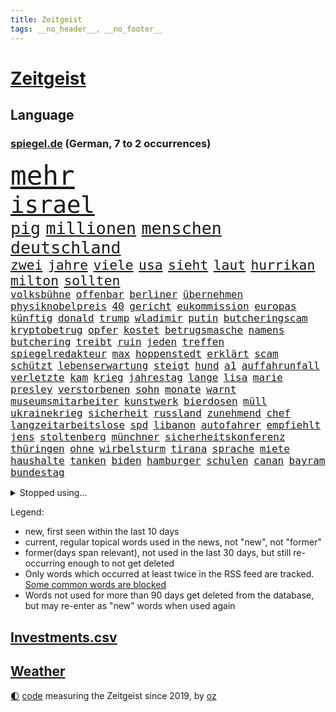 ```yaml
---
title: Zeitgeist
tags: __no_header__, __no_footer__
---
```


# [Zeitgeist](https://oliz.io/zeitgeist/)

## Language

<h3><a href="https://www.spiegel.de" target="_blank">spiegel.de</a> (German, 7 to 2 occurrences)</h3>
<p style="font-family:monospace">
<span style="font-size:32pt"><a href="news_links.html#mehr" class="current">mehr</a></span>
<br>
<span style="font-size:28pt"><a href="news_links.html#israel" class="current">israel</a></span>
<br>
<span style="font-size:20pt"><a href="news_links.html#pig" class="new">pig</a></span>
<span style="font-size:20pt"><a href="news_links.html#millionen" class="current">millionen</a></span>
<span style="font-size:20pt"><a href="news_links.html#menschen" class="current">menschen</a></span>
<span style="font-size:20pt"><a href="news_links.html#deutschland" class="current">deutschland</a></span>
<br>
<span style="font-size:16pt"><a href="news_links.html#zwei" class="current">zwei</a></span>
<span style="font-size:16pt"><a href="news_links.html#jahre" class="current">jahre</a></span>
<span style="font-size:16pt"><a href="news_links.html#viele" class="current">viele</a></span>
<span style="font-size:16pt"><a href="news_links.html#usa" class="current">usa</a></span>
<span style="font-size:16pt"><a href="news_links.html#sieht" class="current">sieht</a></span>
<span style="font-size:16pt"><a href="news_links.html#laut" class="current">laut</a></span>
<span style="font-size:16pt"><a href="news_links.html#hurrikan" class="current">hurrikan</a></span>
<span style="font-size:16pt"><a href="news_links.html#milton" class="new">milton</a></span>
<span style="font-size:16pt"><a href="news_links.html#sollten" class="current">sollten</a></span>
<br>
<span style="font-size:12pt"><a href="news_links.html#volksbühne" class="new">volksbühne</a></span>
<span style="font-size:12pt"><a href="news_links.html#offenbar" class="current">offenbar</a></span>
<span style="font-size:12pt"><a href="news_links.html#berliner" class="current">berliner</a></span>
<span style="font-size:12pt"><a href="news_links.html#übernehmen" class="current">übernehmen</a></span>
<span style="font-size:12pt"><a href="news_links.html#physiknobelpreis" class="new">physiknobelpreis</a></span>
<span style="font-size:12pt"><a href="news_links.html#40" class="current">40</a></span>
<span style="font-size:12pt"><a href="news_links.html#gericht" class="current">gericht</a></span>
<span style="font-size:12pt"><a href="news_links.html#eukommission" class="current">eukommission</a></span>
<span style="font-size:12pt"><a href="news_links.html#europas" class="current">europas</a></span>
<span style="font-size:12pt"><a href="news_links.html#künftig" class="current">künftig</a></span>
<span style="font-size:12pt"><a href="news_links.html#donald" class="current">donald</a></span>
<span style="font-size:12pt"><a href="news_links.html#trump" class="current">trump</a></span>
<span style="font-size:12pt"><a href="news_links.html#wladimir" class="current">wladimir</a></span>
<span style="font-size:12pt"><a href="news_links.html#putin" class="current">putin</a></span>
<span style="font-size:12pt"><a href="news_links.html#butcheringscam" class="new">butcheringscam</a></span>
<span style="font-size:12pt"><a href="news_links.html#kryptobetrug" class="new">kryptobetrug</a></span>
<span style="font-size:12pt"><a href="news_links.html#opfer" class="current">opfer</a></span>
<span style="font-size:12pt"><a href="news_links.html#kostet" class="current">kostet</a></span>
<span style="font-size:12pt"><a href="news_links.html#betrugsmasche" class="new">betrugsmasche</a></span>
<span style="font-size:12pt"><a href="news_links.html#namens" class="current">namens</a></span>
<span style="font-size:12pt"><a href="news_links.html#butchering" class="new">butchering</a></span>
<span style="font-size:12pt"><a href="news_links.html#treibt" class="current">treibt</a></span>
<span style="font-size:12pt"><a href="news_links.html#ruin" class="new">ruin</a></span>
<span style="font-size:12pt"><a href="news_links.html#jeden" class="current">jeden</a></span>
<span style="font-size:12pt"><a href="news_links.html#treffen" class="current">treffen</a></span>
<span style="font-size:12pt"><a href="news_links.html#spiegelredakteur" class="current">spiegelredakteur</a></span>
<span style="font-size:12pt"><a href="news_links.html#max" class="current">max</a></span>
<span style="font-size:12pt"><a href="news_links.html#hoppenstedt" class="current">hoppenstedt</a></span>
<span style="font-size:12pt"><a href="news_links.html#erklärt" class="current">erklärt</a></span>
<span style="font-size:12pt"><a href="news_links.html#scam" class="new">scam</a></span>
<span style="font-size:12pt"><a href="news_links.html#schützt" class="current">schützt</a></span>
<span style="font-size:12pt"><a href="news_links.html#lebenserwartung" class="current">lebenserwartung</a></span>
<span style="font-size:12pt"><a href="news_links.html#steigt" class="current">steigt</a></span>
<span style="font-size:12pt"><a href="news_links.html#hund" class="current">hund</a></span>
<span style="font-size:12pt"><a href="news_links.html#a1" class="current">a1</a></span>
<span style="font-size:12pt"><a href="news_links.html#auffahrunfall" class="new">auffahrunfall</a></span>
<span style="font-size:12pt"><a href="news_links.html#verletzte" class="current">verletzte</a></span>
<span style="font-size:12pt"><a href="news_links.html#kam" class="current">kam</a></span>
<span style="font-size:12pt"><a href="news_links.html#krieg" class="current">krieg</a></span>
<span style="font-size:12pt"><a href="news_links.html#jahrestag" class="current">jahrestag</a></span>
<span style="font-size:12pt"><a href="news_links.html#lange" class="current">lange</a></span>
<span style="font-size:12pt"><a href="news_links.html#lisa" class="current">lisa</a></span>
<span style="font-size:12pt"><a href="news_links.html#marie" class="new">marie</a></span>
<span style="font-size:12pt"><a href="news_links.html#presley" class="new">presley</a></span>
<span style="font-size:12pt"><a href="news_links.html#verstorbenen" class="current">verstorbenen</a></span>
<span style="font-size:12pt"><a href="news_links.html#sohn" class="current">sohn</a></span>
<span style="font-size:12pt"><a href="news_links.html#monate" class="current">monate</a></span>
<span style="font-size:12pt"><a href="news_links.html#warnt" class="current">warnt</a></span>
<span style="font-size:12pt"><a href="news_links.html#museumsmitarbeiter" class="new">museumsmitarbeiter</a></span>
<span style="font-size:12pt"><a href="news_links.html#kunstwerk" class="current">kunstwerk</a></span>
<span style="font-size:12pt"><a href="news_links.html#bierdosen" class="new">bierdosen</a></span>
<span style="font-size:12pt"><a href="news_links.html#müll" class="current">müll</a></span>
<span style="font-size:12pt"><a href="news_links.html#ukrainekrieg" class="current">ukrainekrieg</a></span>
<span style="font-size:12pt"><a href="news_links.html#sicherheit" class="current">sicherheit</a></span>
<span style="font-size:12pt"><a href="news_links.html#russland" class="current">russland</a></span>
<span style="font-size:12pt"><a href="news_links.html#zunehmend" class="current">zunehmend</a></span>
<span style="font-size:12pt"><a href="news_links.html#chef" class="current">chef</a></span>
<span style="font-size:12pt"><a href="news_links.html#langzeitarbeitslose" class="new">langzeitarbeitslose</a></span>
<span style="font-size:12pt"><a href="news_links.html#spd" class="current">spd</a></span>
<span style="font-size:12pt"><a href="news_links.html#libanon" class="current">libanon</a></span>
<span style="font-size:12pt"><a href="news_links.html#autofahrer" class="current">autofahrer</a></span>
<span style="font-size:12pt"><a href="news_links.html#empfiehlt" class="current">empfiehlt</a></span>
<span style="font-size:12pt"><a href="news_links.html#jens" class="current">jens</a></span>
<span style="font-size:12pt"><a href="news_links.html#stoltenberg" class="current">stoltenberg</a></span>
<span style="font-size:12pt"><a href="news_links.html#münchner" class="current">münchner</a></span>
<span style="font-size:12pt"><a href="news_links.html#sicherheitskonferenz" class="current">sicherheitskonferenz</a></span>
<span style="font-size:12pt"><a href="news_links.html#thüringen" class="current">thüringen</a></span>
<span style="font-size:12pt"><a href="news_links.html#ohne" class="current">ohne</a></span>
<span style="font-size:12pt"><a href="news_links.html#wirbelsturm" class="current">wirbelsturm</a></span>
<span style="font-size:12pt"><a href="news_links.html#tirana" class="new">tirana</a></span>
<span style="font-size:12pt"><a href="news_links.html#sprache" class="current">sprache</a></span>
<span style="font-size:12pt"><a href="news_links.html#miete" class="current">miete</a></span>
<span style="font-size:12pt"><a href="news_links.html#haushalte" class="current">haushalte</a></span>
<span style="font-size:12pt"><a href="news_links.html#tanken" class="new">tanken</a></span>
<span style="font-size:12pt"><a href="news_links.html#biden" class="current">biden</a></span>
<span style="font-size:12pt"><a href="news_links.html#hamburger" class="current">hamburger</a></span>
<span style="font-size:12pt"><a href="news_links.html#schulen" class="current">schulen</a></span>
<span style="font-size:12pt"><a href="news_links.html#canan" class="new">canan</a></span>
<span style="font-size:12pt"><a href="news_links.html#bayram" class="new">bayram</a></span>
<span style="font-size:12pt"><a href="news_links.html#bundestag" class="current">bundestag</a></span>
</p>
<details>
<summary>Stopped using...</summary>
<p class="former" style="font-size:12pt">
lebensmittel(1448) scheinen(1448) arbeitete(1447) eis(1446) gezogen(1446) zurzeit(1446) ausländische(1445) konservativen(1445) verschiedene(1445) jahrzehnten(1444) märz(1444) nazis(1444) regel(1444) xi(1444) obama(1443) trend(1443) österreichische(1443) bereich(1442) internationaler(1442) liverpool(1442) räumen(1442) besiegt(1441) häufig(1441) ifoinstitut(1441) appelliert(1440) aufruf(1440) twitter(1440) verlegt(1440) vorhaben(1440) ausnahmen(1439) beamten(1439) bedrohung(1439) bemüht(1439) lager(1439) halbfinale(1438) infrage(1438) investoren(1438) jedem(1438) versprochen(1438) zugang(1438) abstand(1437) ankündigung(1437) erscheinen(1437) geschäfte(1437) voran(1437) 65(1436) anlass(1436) erdoğan(1436) freiburg(1436) frust(1436) leid(1436) mordes(1436) rückschlag(1436) united(1436) 27(1435) meinem(1435) planeten(1435) schwanger(1435) studierenden(1435) verbreiten(1435) preisen(1434) produzieren(1434) athleten(1433) körperverletzung(1431) schuss(1431) 3000(1430) 45(1430) projekt(1430) kürzlich(1429) verschwand(1428) gesetze(1427) jüngere(1427) küstenwache(1426) tür(1426) 1500(1425) fortgesetzt(1425) ministerium(1425) auflagen(1424) empfängt(1424) herz(1424) eigenes(1421) behalten(1420) gang(1420) ehe(1419) einschätzung(1418) hinten(1416) nasa(1415) retter(1412) bangen(1408) abgeschlossen(1399) kontert(1397) foto(1390) sachen(1363) heidelberg(1357) umbau(1346) langjährige(1339) lahm(1274) abgestürzt(1262) 38(1209) vorsicht(1200) truppe(1184) novak(1183) arme(1176) zugestimmt(1156) erfolgreichste(1144) dörfer(1135) dokumentiert(1093) bekräftigt(1087) worum(1085) älteste(1081) empfehlen(1072) fachkräfte(1072) magazin(1055) ostdeutschland(1051) schülerin(1049) verteidiger(1049) lieferungen(1048) betrüger(1044) diskussionen(1020) seltene(1020) texte(1006) erschwert(993) verkündete(982) lemke(979) schwieriger(976) afrikanischen(965) lohnen(962) positiven(957) verantwortlichen(955) abschaffung(952) aufhören(950) brüder(946) triumphiert(943) fünften(924) nebenbei(920) eingetroffen(918) baustelle(915) dilemma(906) fernen(883) hammer(874) debattiert(849) cannabis(844) titelverteidiger(841) verhaftung(830) weltrekord(826) zuwanderung(823) schwimmen(821) partnerin(817) newsletter(814) 16jähriger(806) erlegen(805) usrepublikaner(802) psychischen(772) pleiten(770) wünsche(767) lebenslange(766) antarktis(755) gerechtfertigt(748) rätseln(741) freigegeben(738) senioren(735) stemmen(733) emissionen(723) grenzgebiet(722) razzien(709) freundschaft(708) knappe(704) männliche(704) autohersteller(700) düster(677) tabu(676) geheim(669) kampfjets(666) gekostet(664) roland(660) djokovic(655) gesagt(651) regierende(647) trauern(642) tauchte(640) heimische(637) opfers(637) wiener(636) praxis(633) venedig(632) geschwister(623) aussieht(620) boom(618) christdemokraten(617) landwirte(614) flaschen(611) freier(611) technologie(603) openai(597) schweres(592) karin(582) toll(581) wahlsieger(580) dfbpokal(579) wegner(576) darmstadt(573) wurzeln(570) stürme(569) z(559) laune(557) höcke(555) gen(554) hauptrolle(548) protestaktion(545) bestreiten(543) emotionen(542) linkspartei(537) 13jährige(528) veröffentlichte(528) stuft(524) samuel(521) tickets(520) wärmepumpe(519) beine(510) arbeiter(509) gelernt(499) mühe(496) motto(495) kredite(493) drogenhandel(485) mahnen(481) gegners(471) zahlungen(471) schlucht(469) spahn(463) einbringen(457) obersten(456) stellvertretende(455) lieferten(454) milliardenschweren(452) abends(446) quellen(444) 30jähriger(441) besiegen(439) essener(439) schmidt(439) heimem(435) vormittag(433) klingbeil(430) islamistische(428) unterscheiden(422) psyche(408) geöffnet(405) niemanden(405) genossen(403) jüdisches(399) verkehrsunfall(399) abschieben(397) hartes(397) antonio(392) 03(391) goldenen(391) bedauert(386) rtl(386) spanischer(386) errungen(381) generalbundesanwalt(380) onkel(376) reformiert(374) anläuft(367) düsteren(367) streaminganbietern(367) archäologen(365) nagel(364) kimmich(362) franzosen(361) gemüse(358) vergehen(358) singen(355) verheiratet(354) regelungen(352) eröffnung(348) absicht(342) hackerangriff(340) böse(336) migrationshintergrund(335) nominierung(331) einfachen(328) israelisches(328) damaskus(325) gazastreifens(325) gdl(319) reederei(318) abschiebung(315) einheitliche(315) recep(311) tayyip(311) beihilfe(310) ampelpartner(309) ernsthafte(309) claus(308) weselsky(308) emma(307) lernte(307) aufwand(304) haderte(304) 16jährigen(302) veränderung(302) besorgniserregend(300) magic(297) nürnberger(296) britisches(294) genehmigung(292) 18jährige(291) erleichterung(287) straftäter(286) ausgewählt(284) notfall(284) verschüttet(284) beteiligen(283) bedrängnis(282) unverletzt(282) verspätung(281) dialoge(280) uganda(280) po(278) zuversichtlich(276) erfuhr(275) ermittlungsverfahren(275) abgeordneter(274) angeklagten(274) omas(274) onlinehändler(274) vergleichsweise(273) versteht(273) gera(272) präsent(272) giftige(270) grundgesetz(270) hungern(269) fortschritte(268) viertelfinale(268) roberts(267) sekeinsatz(265) temu(265) kragen(263) dreyer(262) machtwechsel(262) statistischem(262) athen(261) high(261) präsentierte(258) absatz(257) melanie(257) nvidia(257) gründet(255) barack(253) körperlich(253) niedersachsens(252) topfavorit(252) australischer(250) le(250) audi(248) firmenchef(247) mona(247) bauernproteste(244) disney+(244) route(242) kinos(241) zeitenwende(241) lily(240) bauch(239) 2009(238) festivals(238) spektakuläres(238) hai(237) holten(236) scheidet(233) gefühlt(232) shein(232) hab(231) pünktlich(229) jagt(228) milch(228) 160(227) lutz(227) stellung(227) bunte(226) territorium(226) verprügelt(225) contest(224) eurovision(224) fressen(224) insolvente(224) jena(222) manipulation(222) ravensburg(222) trick(221) 64(220) gitarrist(219) ausüben(218) weichen(217) gelegene(215) landrat(215) riefen(215) verbotene(215) zerlegt(215) vorgesehen(212) ausmacht(210) raf(210) zoo(210) boateng(209) jérôme(209) magnus(208) oberpfalz(208) sportlichen(208) bedankt(207) siebten(206) verzögern(206) schweigegeldprozess(205) blau(204) chinesisches(204) regenfällen(204) selbstverständlich(204) unmöglich(204) haustür(203) sinkenden(203) vorlieben(203) erwirken(202) schreibtisch(202) schwimmer(202) katy(200) msc(200) pfiff(200) eindeutig(198) wildtiere(197) chiphersteller(196) vergleichbar(196) füße(195) schwerem(195) aktualisiert(193) hafens(190) mongolei(190) georg(189) dublin(187) erfreut(186) zucker(186) aufgelegt(185) flüchtlingen(185) raffinerie(185) schulter(184) thüringische(184) ampelpolitiker(183) ostdeutscher(181) bodo(180) stemmt(180) vermont(180) nordrheinwestfalens(179) landeskriminalamt(177) zeichner(177) schöne(176) carlsen(175) zusätzlichen(175) don(174) school(174) harmlosen(173) messerangriff(173) afghanische(172) balkon(171) iga(171) świątek(171) köpfe(170) staatschefs(170) aktie(169) antreibt(169) statistische(169) anwesen(168) ernannt(168) fußballbund(168) strahlkraft(168) brachen(167) cafés(167) kasia(167) lenhardt(167) irren(164) vegane(164) arbeitszeit(163) leuten(163) abgeschoben(162) brutale(162) testspiel(162) gesammelt(161) schweine(161) züchten(161) graz(160) wout(160) studio(159) erneuert(158) häufen(158) längste(157) schlau(157) ausgeweitet(156) behoben(156) fußballers(156) lebenslanger(156) verlobung(155) handwerk(154) machtübernahme(154) promis(154) engel(153) breitet(152) giftig(151) sportwetten(151) toxischen(151) gemalt(150) stahl(148) telekom(148) entzündete(147) konzerten(146) wohnungsnot(146) abnehmen(145) haushalten(145) herd(145) immobilienkauf(144) quartal(144) schwangere(144) worüber(143) menschheit(142) bergab(141) salvador(141) dreckig(140) kreativen(140) attackierte(139) fti(139) kultusministerkonferenz(139) marvin(138) dicke(137) triumphierte(137) übermittelt(137) videobeweis(136) massentourismus(135) vorfalls(135) blüht(134) einschüchtern(134) kehren(134) sprecher(134) ultimative(134) bundeskabinett(133) afdlandrat(130) erlebten(130) sesselmann(130) var(130) afdspitzenkandidat(129) verbrecher(129) vergangenem(129) veteran(129) entgangen(128) weibchen(128) erarbeitet(127) forschenden(127) geiseldeal(127) islamismus(126) marcus(126) sechsjährigen(126) heimatmarkt(125) versunkene(125) afrikanische(124) sternschnuppen(124) hitzige(123) impfstoffe(123) mix(123) heimspiel(122) jenna(122) ortega(122) tischtennis(122) bilden(121) intensiven(121) kanzlerschaft(121) leclerc(120) 17jährige(119) korrekt(119) spanier(119) antidepressiva(118) aufbauen(118) aufsteigen(118) einzig(118) heikel(118) rutschen(118) spontane(118) steven(118) beißt(117) paradies(117) siedlungen(117) entsprechend(116) triathlon(116) funktionär(115) eingesperrt(114) ibiza(114) robin(112) schauspielers(112) sexualstraftäter(112) staatsbesuch(112) zahlung(112) brandgefahr(111) bürgerschaft(111) clooney(111) extremwetter(111) helgoland(111) feinde(110) grand(109) ausbreiten(108) beeinträchtigt(108) bewertung(108) schlägerei(108) lindemann(107) supreme(107) verschiedener(107) verteilen(107) 42jähriger(106) anfangs(106) hunter(106) muscheln(106) pony(106) rechenschaft(106) reeperbahn(106) tinder(106) besiegte(105) erdrutsch(105) filmfest(105) kriegskabinett(105) neuestes(105) fossilen(104) zitiert(104) ähnelt(104) gegenspieler(103) krawallen(103) frisst(102) medwedew(102) parteimitglieder(102) rückte(101) satire(101) schultz(101) alassad(100) eishockeyprofi(100) linkenpolitikerin(100) sturmböen(100) außenseiter(99) margaret(99) memes(99) pflanze(98) landesweiten(97) bezahlbare(96) fluch(96) militäraktion(96) verabschiedete(96) verlegung(96) verlorenen(96) glaubwürdigkeit(95) litt(95) 128(94) f16(94) jodie(94) staatsbürgerschaft(94) vorkehrungen(94) erobern(93) füreinander(93) kidman(93) achtelfinale(92) brad(92) pitt(92) unzufrieden(92) verbrauchern(92) wahlkampfs(92) alliierten(91) flugzeugabsturz(91) mörtel(91) mörtels(91) reisekonzern(91) steuererleichterungen(91) tatsächliche(91) vollrausch(91) beliebten(90) gegnerin(90) klatschen(90) konto(90) martha(90) pakistaner(90) retteten(90) seltenen(90) toben(90) blind(89) boxerin(89) eingeläutet(89) kaputte(89) klimafreundlicher(89) kontinent(89) medaille(89) noa(89) verlieh(89) brat(88) briefwahlstimmen(88) charli(88) gefangen(88) nazideutschland(88) vorsichtig(88) xcx(88) artgenossen(87) exfreundin(87) industriestandort(87) lautsprecher(87) medaillen(87) netflixdoku(87) familiengeschichte(86) theodor(86) umgesetzt(86) uspräsidentensohn(86) verlobt(86) wahlzettel(86) 900(85) gelebt(85) hochumstritten(85) transfer(85) verletze(85) aufrecht(84) einschulung(84) itsysteme(84) jusochef(84) kroatien(84) stecker(84) türmer(84) alkoholeinfluss(83) datingapp(83) erlebnis(83) wildbahn(83) 2200(82) dominante(82) dschungelcamp(82) gefährten(82) gewaltvorwürfen(82) koeman(82) ronald(82) abzuschieben(81) bergtour(81) filmte(81) satellitenbildern(81) sichtbare(81) vergewaltigte(81) westküste(81) wiegt(81) einpacken(80) finanzspritze(80) four(80) friedensplan(80) oberleitungen(80) gosens(79) gündoğan(79) königliche(79) neubaur(79) sanktionieren(79) taxifahrer(79) waffenrecht(79) bbcbericht(78) sperren(78) abriss(77) fantasien(77) messerangriffe(77) publik(77) seenotrettung(77) sorgerechtsstreit(77) surferin(77) unausweichlich(77) 49jähriger(76) draisaitl(76) edmonton(76) neuzulassungen(76) oilers(76) usluftfahrtbehörde(76) ussoldaten(76) anja(75) auftritten(75) bekamen(75) filmfestival(75) pragmatiker(75) rützel(75) ewiger(74) hofer(74) ikonische(74) mitteilung(74) nachrichtenmann(74) raffinerien(74) währte(74) bauzinsen(73) doppelte(73) gekürzt(73) lokomotivführer(73) führungspositionen(72) handelfmeter(72) lord(72) verpatzte(72) branchenkenner(71) folgenschwerer(71) linkenabgeordnete(71) nationalgericht(71) unteren(71) vorgezogen(71) 41(70) bauernpräsident(70) haptik(70) preisschild(70) rukwied(70) schilderte(70) untergrund(70) 49euroticket(69) antwerpen(69) berührung(69) externe(69) freigelassen(69) ministeriumsmitarbeiter(69) nationalistischer(69) rubens(69) vorrunde(69) annen(68) auszugeben(68) gesamtführung(68) selbstzweifel(68) spielführer(68) startrampen(68) backen(67) erklärt’s(67) eröffneten(67) messenger(67) pflanzenarten(67) pieper(67) prozesses(67) genua(66) paarung(66) rekonstruiert(66) ebike(65) kroatischen(65) oberhaupt(65) sparkasse(65) ernennung(64) gedachten(64) grünem(64) inside(64) izmir(64) lehrerzimmer(64) spürt(64) telemedizin(64) 14jähriger(63) badenberg(63) badmintonspieler(63) gloria(63) justizsenatorin(63) kraftwerks(63) kriegstreiber(63) lokführergewerkschaft(63) rekordvertrag(63) thurn(63) tribüne(63) dittrich(62) feind(62) kompetenzen(62) wölfe(62) angststörungen(61) bundespolitik(61) einzelzeitfahren(61) gallagher(61) gere(61) nationalisten(61) noel(61) outete(61) pretty(61) spaziergänger(61) finanzministerin(60) gregg(60) nationalpark(60) sonneberg(60) überlastung(60) aufschlag(59) bekennen(59) biles(59) erhob(59) giacomo(59) merken(59) simone(59) tatum(59) buchholz(58) gejubelt(58) verstorben(58) kamerun(57) modus(57) primož(57) roglič(57) rücktritte(57) swipen(57) windgeschwindigkeiten(57) ausgeschieden(56) jamaika(56) schwimmt(56) beteiligte(55) daniil(55) gruppierung(55) hilfsmittel(55) ovations(55) standing(55) wohnraum(55) zauber(55) adele(54) berechnet(54) comingout(54) erweist(54) lektüre(54) vulkane(54) 41jährigen(53) attentate(53) berchtesgaden(53) breit(53) freiwilligen(53) glen(53) grandslamtitel(53) grandslamturnieren(53) großartiges(53) powell(53) samsung(53) verwerflich(53) besichtigen(52) boulevardzeitung(52) ermorden(52) ilmenau(52) landtage(52) schert(52) staatskonzern(52) zweitligist(52) guide(51) invasive(51) klinikaufenthalt(51) p(51) trennungen(51) agiert(50) natalie(50) philadelphia(50) rbb(50) stechen(50) verzweifelt(50) falcon(49) kolumbianischen(49) stadtfest(49) startverbot(49) einhörner(48) gastiert(48) potenzielle(48) aufzuhören(47) ehemanns(47) herausfordert(47) thailändischen(47) andrea(46) aufteilung(46) beifall(46) forscherinnen(46) isoliertes(46) klappen(46) lwiw(46) mashco(46) piro(46) ruheständler(46) schlichten(46) schädigen(46) unkontaktiertes(46) verdreifacht(46) winterkorn(46) 36jährige(45) besuche(45) konservativ(45) neuzugang(45) pflegefachkraft(45) staubsauger(45) stiller(45) streitpunkt(45) videoanalyse(45) britin(44) dmytro(44) hinterbliebenen(44) kuleba(44) olympiasiegerin(44) rivalisierende(44) rückruf(44) caroline(43) höchststrafe(43) japanischem(43) verhältnissen(43) winken(43) gemeinsamkeiten(42) görlitz(42) kürzungen(42) matt(42) radstar(42) unerträglich(42) wesen(42) fahrlehrer(41) lake(41) 27jährige(40) gestaltet(40) kreuzfahrt(40) o’connor(40) sahelzone(40) sportschützen(40) swifties(40) täters(40) anstrengend(39) bundesjustizminister(39) kehrte(39) mehrtägigen(39) musikstars(39) olympisches(39) paralympics(39) redete(39) rufe(39) tierpflegerin(39) zeitmanagement(39) 1993(38) betriebsrat(38) hans(38) israelpalästinakonflikt(38) pilgern(38) sonnenschein(38) säbelfechter(38) waldweg(38) wertschätzung(38) 81(37) beistand(37) besitz(37) eigens(37) gigantischer(37) inhaftierten(37) nahostexperte(37) priorität(37) rekordzeit(37) sicherer(37) elena(36) freistaat(36) geschnappt(36) highlight(36) newcomer(36) telegramgründer(36) verbraucherstimmung(36) vermögens(36) zentrums(36) abdel(35) afghanen(35) assad(35) baschar(35) fattah(35) prostitution(35) shirin(35) terroranschlag(35) zehnten(35) eindringliche(34) japankäfer(34) notlanden(34) quadratkilometer(34) sachsenwahl(34) bronzemedaille(33) börsenwert(33) entführer(33) kollektive(33) kühlschrank(33) megaevent(33) mendes(33) rampenlicht(33) silbermedaille(33) verfechter(33) übelkeit(33) bagger(32) gehofft(32) geländegewinne(32) hessische(32) hey(32) manipulierte(32) siedlung(32) zufahrt(32) 100metersprint(31) auslandsjahr(31) boeings(31) entlassungen(31) stall(31) 61jähriger(30) bezug(30) dankte(30) gehörten(30) haniyyeh(30) konjunkturflaute(30) landesweit(30) rudereiner(30) sparpläne(30) verstimmungen(30) bogenschießen(29) einhalt(29) konfrontationskurs(29) mund(29) neumann(29) preissteigerungen(29) aufrufe(28) ausbildungsplätze(28) eigenheimbesitzer(28) fremd(28) gefangenen(28) gelegentlich(28) geschädigt(28) modekette(28) schätzungsweise(28) zusammengestellt(28) übertroffen(28) norwegischen(27) nämlich(27) 71jährige(26) borkum(26) gebremst(26) issa(26) kabelschächte(26) niederländischer(26) amtssitz(25) gnadenlos(25) monarchen(25) sibirien(25) trauriger(25) verbannt(25) vermeintlichen(25) abgewickelt(24) beobachtete(24) boulevardpresse(24) konzerts(24) lebzeiten(24) lichtblick(24) plante(24) beschrieben(23) ehlers(23) gorilla(23) nullrunde(23) restrukturierung(23) strafmaß(23) antrainierte(22) container(22) eingeschleust(22) erodiert(22) lópez(22) menschenmenge(22) sternschnuppenschauer(22) wiegen(22) zurecht(22) bildungspolitik(21) brasilianischen(21) bundesverkehrsminister(21) etablierten(21) eusanktionen(21) harrys(21) hauch(21) schlagersängerin(21) stromversorgung(21) vinícius(21) 46jährige(20) ablesen(20) anziehen(20) lohnsteigerungen(20) male(20) rückten(20) schwimmerin(20) seen(20) stahlsparte(20) straubinger(20) abrissarbeiten(19) bauarbeiten(19) herzkreislauferkrankungen(19) innenstädten(19) kurskoffensive(19) leonie(19) sofa(19) spürbare(19) evakuierte(18) geendet(18) geschaffen(18) löscharbeiten(18) perfekter(18) wiederentdeckt(18) blicke(17) charmante(17) familienvater(17) gedenkstätte(17) kabul(17) messerverbote(17) amtes(16) gescheiterte(16) kinderwunsch(16) mpoxvariante(16) positiver(16) reallöhne(16) sandhausen(16) schwedt(16) abgeschobene(15) arne(15) bergung(15) braunbären(15) delegierten(15) eingeschläfert(15) landesverbände(15) liege(15) slot(15) begriffe(14) escort(14) großangriff(14) haider(14) rezepte(14) seas(14) serenade(14) silvia(14) sonntagvormittag(14) visa(14) cora(13) internationalem(13) landesverband(13) lautstark(13) makel(13) reifer(13) weltrekordhalter(13) winkt(13) wohnheim(13) badegäste(12) belarussische(12) gazagrenze(12) weltgrößte(12) armand(11) channing(11) duplantis(11) gegenden(11) kzgedenkstätte(11) oasis(11) paralympischen(11)
</p>
</details>
<p>Legend:
<ul>
<li><span class="new">new</span>, first seen within the last 10 days</li>
<li><span class="current">current</span>, regular topical words used in the news, not "new", not "former"</li>
<li><span class="former">former(days span relevant)</span>, not used in the last 30 days, but still re-occurring enough to not get deleted</li>
<li>Only words which occurred at least twice in the RSS feed are tracked. <a href="language/filters.py">Some common words are blocked</a></li>
<li>Words not used for more than 90 days get deleted from the database, but may re-enter as "new" words when used again</li>
</ul>
</p>

## [Investments](investments.html)[.csv](investments.csv)

## [Weather](weather.html)

<footer>
<a href="javascript:toggleTheme()" class="nav">🌓</a>
<a href="https://github.com/ooz/zeitgeist">code</a> measuring the Zeitgeist since 2019, by <a href="https://oliz.io">oz</a>
</footer>

